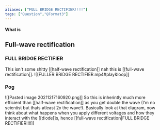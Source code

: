 ```yaml
---
aliases: ["FULL BRIDGE RECTIFIER!!!!"]
tags: ["Question","QFormat3"]
---
```


#### What is
## Full-wave rectification
### FULL BRIDGE RECTIFIER
This isn't some shitty [[half-wave rectification]] nah this is [[full-wave rectification]].
![[FULLER BRIDGE RECTIFIER.mp4#play&loop]]
### Pog
![[Pasted image 20211217160920.png]]
So this is inherintly much more efficient than [[half-wave rectification]] as you get double the wave (I'm no scientist but thats atleast 2x the wave!).
Basically look at that diagram, now think about what happens when you apply different voltages and how they interact with the [[diode]]s, hence [[full-wave rectification|FULL BRIDGE RECTIFIER!!!!]]